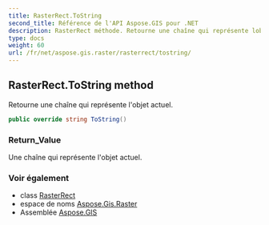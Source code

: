 ```yaml
---
title: RasterRect.ToString
second_title: Référence de l'API Aspose.GIS pour .NET
description: RasterRect méthode. Retourne une chaîne qui représente lobjet actuel.
type: docs
weight: 60
url: /fr/net/aspose.gis.raster/rasterrect/tostring/
---
```

## RasterRect.ToString method

Retourne une chaîne qui représente l'objet actuel.

```csharp
public override string ToString()
```

### Return_Value

Une chaîne qui représente l'objet actuel.

### Voir également

* class [RasterRect](../)
* espace de noms [Aspose.Gis.Raster](../../rasterrect/)
* Assemblée [Aspose.GIS](../../../)


